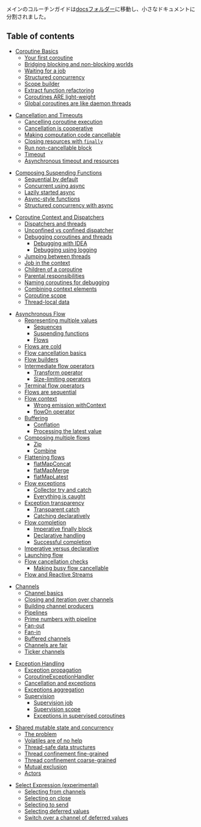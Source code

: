 メインのコルーチンガイドは[docsフォルダー](docs/coroutines-guide.md)に移動し、小さなドキュメントに分割されました。

## Table of contents

<!--- TOC_REF docs/basics.md -->
* <a name='coroutine-basics'></a>[Coroutine Basics](docs/basics.md#coroutine-basics)
  * <a name='your-first-coroutine'></a>[Your first coroutine](docs/basics.md#your-first-coroutine)
  * <a name='bridging-blocking-and-non-blocking-worlds'></a>[Bridging blocking and non-blocking worlds](docs/basics.md#bridging-blocking-and-non-blocking-worlds)
  * <a name='waiting-for-a-job'></a>[Waiting for a job](docs/basics.md#waiting-for-a-job)
  * <a name='structured-concurrency'></a>[Structured concurrency](docs/basics.md#structured-concurrency)
  * <a name='scope-builder'></a>[Scope builder](docs/basics.md#scope-builder)
  * <a name='extract-function-refactoring'></a>[Extract function refactoring](docs/basics.md#extract-function-refactoring)
  * <a name='coroutines-are-light-weight'></a>[Coroutines ARE light-weight](docs/basics.md#coroutines-are-light-weight)
  * <a name='global-coroutines-are-like-daemon-threads'></a>[Global coroutines are like daemon threads](docs/basics.md#global-coroutines-are-like-daemon-threads)
<!--- TOC_REF docs/cancellation-and-timeouts.md -->
* <a name='cancellation-and-timeouts'></a>[Cancellation and Timeouts](docs/cancellation-and-timeouts.md#cancellation-and-timeouts)
  * <a name='cancelling-coroutine-execution'></a>[Cancelling coroutine execution](docs/cancellation-and-timeouts.md#cancelling-coroutine-execution)
  * <a name='cancellation-is-cooperative'></a>[Cancellation is cooperative](docs/cancellation-and-timeouts.md#cancellation-is-cooperative)
  * <a name='making-computation-code-cancellable'></a>[Making computation code cancellable](docs/cancellation-and-timeouts.md#making-computation-code-cancellable)
  * <a name='closing-resources-with-finally'></a>[Closing resources with `finally`](docs/cancellation-and-timeouts.md#closing-resources-with-finally)
  * <a name='run-non-cancellable-block'></a>[Run non-cancellable block](docs/cancellation-and-timeouts.md#run-non-cancellable-block)
  * <a name='timeout'></a>[Timeout](docs/cancellation-and-timeouts.md#timeout)
  * <a name='asynchronous-timeout-and-resources'></a>[Asynchronous timeout and resources](docs/cancellation-and-timeouts.md#asynchronous-timeout-and-resources)
<!--- TOC_REF docs/composing-suspending-functions.md -->
* <a name='composing-suspending-functions'></a>[Composing Suspending Functions](docs/composing-suspending-functions.md#composing-suspending-functions)
  * <a name='sequential-by-default'></a>[Sequential by default](docs/composing-suspending-functions.md#sequential-by-default)
  * <a name='concurrent-using-async'></a>[Concurrent using async](docs/composing-suspending-functions.md#concurrent-using-async)
  * <a name='lazily-started-async'></a>[Lazily started async](docs/composing-suspending-functions.md#lazily-started-async)
  * <a name='async-style-functions'></a>[Async-style functions](docs/composing-suspending-functions.md#async-style-functions)
  * <a name='structured-concurrency-with-async'></a>[Structured concurrency with async](docs/composing-suspending-functions.md#structured-concurrency-with-async)
<!--- TOC_REF docs/coroutine-context-and-dispatchers.md -->
* <a name='coroutine-context-and-dispatchers'></a>[Coroutine Context and Dispatchers](docs/coroutine-context-and-dispatchers.md#coroutine-context-and-dispatchers)
  * <a name='dispatchers-and-threads'></a>[Dispatchers and threads](docs/coroutine-context-and-dispatchers.md#dispatchers-and-threads)
  * <a name='unconfined-vs-confined-dispatcher'></a>[Unconfined vs confined dispatcher](docs/coroutine-context-and-dispatchers.md#unconfined-vs-confined-dispatcher)
  * <a name='debugging-coroutines-and-threads'></a>[Debugging coroutines and threads](docs/coroutine-context-and-dispatchers.md#debugging-coroutines-and-threads)
    * <a name='debugging-with-idea'></a>[Debugging with IDEA](docs/coroutine-context-and-dispatchers.md#debugging-with-idea)
    * <a name='debugging-using-logging'></a>[Debugging using logging](docs/coroutine-context-and-dispatchers.md#debugging-using-logging)
  * <a name='jumping-between-threads'></a>[Jumping between threads](docs/coroutine-context-and-dispatchers.md#jumping-between-threads)
  * <a name='job-in-the-context'></a>[Job in the context](docs/coroutine-context-and-dispatchers.md#job-in-the-context)
  * <a name='children-of-a-coroutine'></a>[Children of a coroutine](docs/coroutine-context-and-dispatchers.md#children-of-a-coroutine)
  * <a name='parental-responsibilities'></a>[Parental responsibilities](docs/coroutine-context-and-dispatchers.md#parental-responsibilities)
  * <a name='naming-coroutines-for-debugging'></a>[Naming coroutines for debugging](docs/coroutine-context-and-dispatchers.md#naming-coroutines-for-debugging)
  * <a name='combining-context-elements'></a>[Combining context elements](docs/coroutine-context-and-dispatchers.md#combining-context-elements)
  * <a name='coroutine-scope'></a>[Coroutine scope](docs/coroutine-context-and-dispatchers.md#coroutine-scope)
  * <a name='thread-local-data'></a>[Thread-local data](docs/coroutine-context-and-dispatchers.md#thread-local-data)
<!--- TOC_REF docs/flow.md -->
* <a name='asynchronous-flow'></a>[Asynchronous Flow](docs/flow.md#asynchronous-flow)
  * <a name='representing-multiple-values'></a>[Representing multiple values](docs/flow.md#representing-multiple-values)
    * <a name='sequences'></a>[Sequences](docs/flow.md#sequences)
    * <a name='suspending-functions'></a>[Suspending functions](docs/flow.md#suspending-functions)
    * <a name='flows'></a>[Flows](docs/flow.md#flows)
  * <a name='flows-are-cold'></a>[Flows are cold](docs/flow.md#flows-are-cold)
  * <a name='flow-cancellation-basics'></a>[Flow cancellation basics](docs/flow.md#flow-cancellation-basics)
  * <a name='flow-builders'></a>[Flow builders](docs/flow.md#flow-builders)
  * <a name='intermediate-flow-operators'></a>[Intermediate flow operators](docs/flow.md#intermediate-flow-operators)
    * <a name='transform-operator'></a>[Transform operator](docs/flow.md#transform-operator)
    * <a name='size-limiting-operators'></a>[Size-limiting operators](docs/flow.md#size-limiting-operators)
  * <a name='terminal-flow-operators'></a>[Terminal flow operators](docs/flow.md#terminal-flow-operators)
  * <a name='flows-are-sequential'></a>[Flows are sequential](docs/flow.md#flows-are-sequential)
  * <a name='flow-context'></a>[Flow context](docs/flow.md#flow-context)
    * <a name='wrong-emission-withcontext'></a>[Wrong emission withContext](docs/flow.md#wrong-emission-withcontext)
    * <a name='flowon-operator'></a>[flowOn operator](docs/flow.md#flowon-operator)
  * <a name='buffering'></a>[Buffering](docs/flow.md#buffering)
    * <a name='conflation'></a>[Conflation](docs/flow.md#conflation)
    * <a name='processing-the-latest-value'></a>[Processing the latest value](docs/flow.md#processing-the-latest-value)
  * <a name='composing-multiple-flows'></a>[Composing multiple flows](docs/flow.md#composing-multiple-flows)
    * <a name='zip'></a>[Zip](docs/flow.md#zip)
    * <a name='combine'></a>[Combine](docs/flow.md#combine)
  * <a name='flattening-flows'></a>[Flattening flows](docs/flow.md#flattening-flows)
    * <a name='flatmapconcat'></a>[flatMapConcat](docs/flow.md#flatmapconcat)
    * <a name='flatmapmerge'></a>[flatMapMerge](docs/flow.md#flatmapmerge)
    * <a name='flatmaplatest'></a>[flatMapLatest](docs/flow.md#flatmaplatest)
  * <a name='flow-exceptions'></a>[Flow exceptions](docs/flow.md#flow-exceptions)
    * <a name='collector-try-and-catch'></a>[Collector try and catch](docs/flow.md#collector-try-and-catch)
    * <a name='everything-is-caught'></a>[Everything is caught](docs/flow.md#everything-is-caught)
  * <a name='exception-transparency'></a>[Exception transparency](docs/flow.md#exception-transparency)
    * <a name='transparent-catch'></a>[Transparent catch](docs/flow.md#transparent-catch)
    * <a name='catching-declaratively'></a>[Catching declaratively](docs/flow.md#catching-declaratively)
  * <a name='flow-completion'></a>[Flow completion](docs/flow.md#flow-completion)
    * <a name='imperative-finally-block'></a>[Imperative finally block](docs/flow.md#imperative-finally-block)
    * <a name='declarative-handling'></a>[Declarative handling](docs/flow.md#declarative-handling)
    * <a name='successful-completion'></a>[Successful completion](docs/flow.md#successful-completion)
  * <a name='imperative-versus-declarative'></a>[Imperative versus declarative](docs/flow.md#imperative-versus-declarative)
  * <a name='launching-flow'></a>[Launching flow](docs/flow.md#launching-flow)
  * <a name='flow-cancellation-checks'></a>[Flow cancellation checks](docs/flow.md#flow-cancellation-checks)
    * <a name='making-busy-flow-cancellable'></a>[Making busy flow cancellable](docs/flow.md#making-busy-flow-cancellable)
  * <a name='flow-and-reactive-streams'></a>[Flow and Reactive Streams](docs/flow.md#flow-and-reactive-streams)
<!--- TOC_REF docs/channels.md -->
* <a name='channels'></a>[Channels](docs/channels.md#channels)
  * <a name='channel-basics'></a>[Channel basics](docs/channels.md#channel-basics)
  * <a name='closing-and-iteration-over-channels'></a>[Closing and iteration over channels](docs/channels.md#closing-and-iteration-over-channels)
  * <a name='building-channel-producers'></a>[Building channel producers](docs/channels.md#building-channel-producers)
  * <a name='pipelines'></a>[Pipelines](docs/channels.md#pipelines)
  * <a name='prime-numbers-with-pipeline'></a>[Prime numbers with pipeline](docs/channels.md#prime-numbers-with-pipeline)
  * <a name='fan-out'></a>[Fan-out](docs/channels.md#fan-out)
  * <a name='fan-in'></a>[Fan-in](docs/channels.md#fan-in)
  * <a name='buffered-channels'></a>[Buffered channels](docs/channels.md#buffered-channels)
  * <a name='channels-are-fair'></a>[Channels are fair](docs/channels.md#channels-are-fair)
  * <a name='ticker-channels'></a>[Ticker channels](docs/channels.md#ticker-channels)
<!--- TOC_REF docs/exception-handling.md -->
* <a name='exception-handling'></a>[Exception Handling](docs/exception-handling.md#exception-handling)
  * <a name='exception-propagation'></a>[Exception propagation](docs/exception-handling.md#exception-propagation)
  * <a name='coroutineexceptionhandler'></a>[CoroutineExceptionHandler](docs/exception-handling.md#coroutineexceptionhandler)
  * <a name='cancellation-and-exceptions'></a>[Cancellation and exceptions](docs/exception-handling.md#cancellation-and-exceptions)
  * <a name='exceptions-aggregation'></a>[Exceptions aggregation](docs/exception-handling.md#exceptions-aggregation)
  * <a name='supervision'></a>[Supervision](docs/exception-handling.md#supervision)
    * <a name='supervision-job'></a>[Supervision job](docs/exception-handling.md#supervision-job)
    * <a name='supervision-scope'></a>[Supervision scope](docs/exception-handling.md#supervision-scope)
    * <a name='exceptions-in-supervised-coroutines'></a>[Exceptions in supervised coroutines](docs/exception-handling.md#exceptions-in-supervised-coroutines)
<!--- TOC_REF docs/shared-mutable-state-and-concurrency.md -->
* <a name='shared-mutable-state-and-concurrency'></a>[Shared mutable state and concurrency](docs/shared-mutable-state-and-concurrency.md#shared-mutable-state-and-concurrency)
  * <a name='the-problem'></a>[The problem](docs/shared-mutable-state-and-concurrency.md#the-problem)
  * <a name='volatiles-are-of-no-help'></a>[Volatiles are of no help](docs/shared-mutable-state-and-concurrency.md#volatiles-are-of-no-help)
  * <a name='thread-safe-data-structures'></a>[Thread-safe data structures](docs/shared-mutable-state-and-concurrency.md#thread-safe-data-structures)
  * <a name='thread-confinement-fine-grained'></a>[Thread confinement fine-grained](docs/shared-mutable-state-and-concurrency.md#thread-confinement-fine-grained)
  * <a name='thread-confinement-coarse-grained'></a>[Thread confinement coarse-grained](docs/shared-mutable-state-and-concurrency.md#thread-confinement-coarse-grained)
  * <a name='mutual-exclusion'></a>[Mutual exclusion](docs/shared-mutable-state-and-concurrency.md#mutual-exclusion)
  * <a name='actors'></a>[Actors](docs/shared-mutable-state-and-concurrency.md#actors)
<!--- TOC_REF docs/select-expression.md -->
* <a name='select-expression-experimental'></a>[Select Expression (experimental)](docs/select-expression.md#select-expression-experimental)
  * <a name='selecting-from-channels'></a>[Selecting from channels](docs/select-expression.md#selecting-from-channels)
  * <a name='selecting-on-close'></a>[Selecting on close](docs/select-expression.md#selecting-on-close)
  * <a name='selecting-to-send'></a>[Selecting to send](docs/select-expression.md#selecting-to-send)
  * <a name='selecting-deferred-values'></a>[Selecting deferred values](docs/select-expression.md#selecting-deferred-values)
  * <a name='switch-over-a-channel-of-deferred-values'></a>[Switch over a channel of deferred values](docs/select-expression.md#switch-over-a-channel-of-deferred-values)
<!--- END -->
